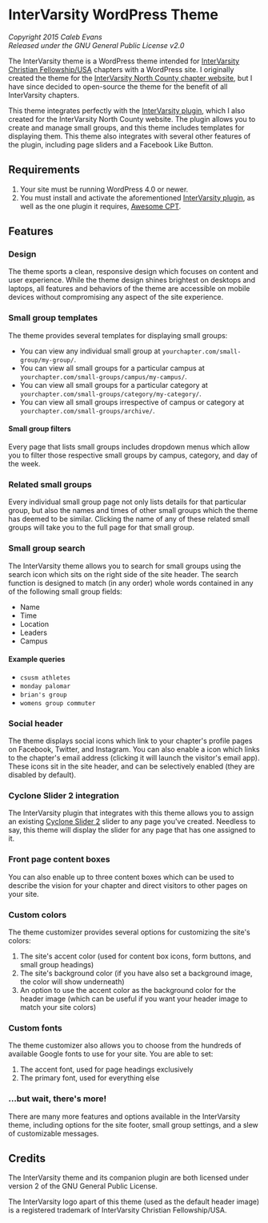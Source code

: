 # InterVarsity WordPress Theme

*Copyright 2015 Caleb Evans*  
*Released under the GNU General Public License v2.0*

The InterVarsity theme is a WordPress theme intended for [InterVarsity Christian Fellowship/USA](http://intervarsity.org/) chapters with a WordPress site. I originally created the theme for the [InterVarsity North County chapter website](http://ivnorthcounty.org/), but I have since decided to open-source the theme for the benefit of all InterVarsity chapters.

This theme integrates perfectly with the [InterVarsity plugin](https://github.com/caleb531/intervarsity-plugin), which I also created for the InterVarsity North County website. The plugin allows you to create and manage small groups, and this theme includes templates for displaying them. This theme also integrates with several other features of the plugin, including page sliders and a Facebook Like Button.

## Requirements

1. Your site must be running WordPress 4.0 or newer.
2. You must install and activate the aforementioned [InterVarsity plugin](https://github.com/caleb531/intervarsity-plugin), as well as the one plugin it requires, [Awesome CPT](https://github.com/caleb531/awesome-cpt).

## Features

### Design

The theme sports a clean, responsive design which focuses on content and user experience. While the theme design shines brightest on desktops and laptops, all features and behaviors of the theme are accessible on mobile devices without compromising any aspect of the site experience.

### Small group templates

The theme provides several templates for displaying small groups:

- You can view any individual small group at `yourchapter.com/small-group/my-group/`.
- You can view all small groups for a particular campus at `yourchapter.com/small-groups/campus/my-campus/`.
- You can view all small groups for a particular category at `yourchapter.com/small-groups/category/my-category/`.
- You can view all small groups irrespective of campus or category at `yourchapter.com/small-groups/archive/`.

#### Small group filters

Every page that lists small groups includes dropdown menus which allow you to filter those respective small groups by campus, category, and day of the week.

### Related small groups

Every individual small group page not only lists details for that particular group, but also the names and times of other small groups which the theme has deemed to be similar. Clicking the name of any of these related small groups will take you to the full page for that small group.

### Small group search

The InterVarsity theme allows you to search for small groups using the search icon which sits on the right side of the site header. The search function is designed to match (in any order) whole words contained in any of the following small group fields:

- Name
- Time
- Location
- Leaders
- Campus

#### Example queries

- `csusm athletes`
- `monday palomar`
- `brian's group`
- `womens group commuter`

### Social header

The theme displays social icons which link to your chapter's profile pages on Facebook, Twitter, and Instagram. You can also enable a icon which links to the chapter's email address (clicking it will launch the visitor's email app). These icons sit in the site header, and can be selectively enabled (they are disabled by default).

### Cyclone Slider 2 integration

The InterVarsity plugin that integrates with this theme allows you to assign an existing [Cyclone Slider 2](https://wordpress.org/plugins/cyclone-slider-2/) slider to any page you've created. Needless to say, this theme will display the slider for any page that has one assigned to it.

### Front page content boxes

You can also enable up to three content boxes which can be used to describe the vision for your chapter and direct visitors to other pages on your site.

### Custom colors

The theme customizer provides several options for customizing the site's colors:

1. The site's accent color (used for content box icons, form buttons, and small group headings)
2. The site's background color (if you have also set a background image, the color will show underneath)
3. An option to use the accent color as the background color for the header image (which can be useful if you want your header image to match your site colors)

### Custom fonts

The theme customizer also allows you to choose from the hundreds of available Google fonts to use for your site. You are able to set:

1. The accent font, used for page headings exclusively
2. The primary font, used for everything else

### ...but wait, there's more!

There are many more features and options available in the InterVarsity theme, including options for the site footer, small group settings, and a slew of customizable messages.

## Credits

The InterVarsity theme and its companion plugin are both licensed under version 2 of the GNU General Public License.

The InterVarsity logo apart of this theme (used as the default header image) is a registered trademark of InterVarsity Christian Fellowship/USA.
